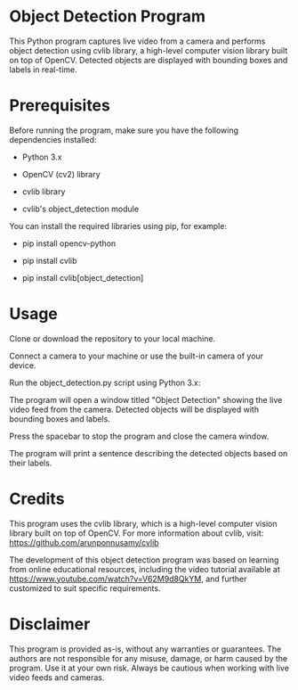 # Object Detection Program
This Python program captures live video from a camera and performs object detection using cvlib library, a high-level computer vision library built on top of OpenCV. Detected objects are displayed with bounding boxes and labels in real-time.

# Prerequisites
Before running the program, make sure you have the following dependencies installed:

- Python 3.x  

- OpenCV (cv2) library  

- cvlib library  

- cvlib's object_detection module  

You can install the required libraries using pip, for example:  

- pip install opencv-python  

- pip install cvlib  

- pip install cvlib[object_detection]  

# Usage  

Clone or download the repository to your local machine.  

Connect a camera to your machine or use the built-in camera of your device.  


Run the object_detection.py script using Python 3.x:  

The program will open a window titled "Object Detection" showing the live video feed from the camera. Detected objects will be displayed with bounding boxes and labels.  

Press the spacebar to stop the program and close the camera window.  

The program will print a sentence describing the detected objects based on their labels.  

# Credits
This program uses the cvlib library, which is a high-level computer vision library built on top of OpenCV. For more information about cvlib, visit: https://github.com/arunponnusamy/cvlib    

The development of this object detection program was based on learning from online educational resources, including the video tutorial available at https://www.youtube.com/watch?v=V62M9d8QkYM, and further customized to suit specific requirements.  

# Disclaimer
This program is provided as-is, without any warranties or guarantees. The authors are not responsible for any misuse, damage, or harm caused by the program. Use it at your own risk. Always be cautious when working with live video feeds and cameras.
